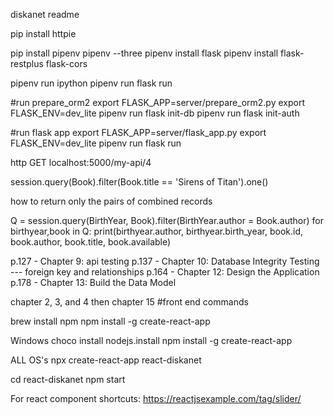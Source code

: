 diskanet readme

pip install httpie

pip install pipenv
pipenv --three
pipenv install flask
pipenv install flask-restplus flask-cors

pipenv run ipython
pipenv run flask run

#run prepare_orm2
export FLASK_APP=server/prepare_orm2.py
export FLASK_ENV=dev_lite
pipenv run flask init-db
pipenv run flask init-auth

#run flask app
export FLASK_APP=server/flask_app.py
export FLASK_ENV=dev_lite
pipenv run flask run

http GET localhost:5000/my-api/4




session.query(Book).filter(Book.title == 'Sirens of Titan').one()

how to return only the pairs of combined records

Q = session.query(BirthYear, Book).filter(BirthYear.author = Book.author)
for birthyear,book in Q:
	print(birthyear.author, birthyear.birth_year, book.id, book.author, book.title,
		book.available)
		
p.127 - Chapter 9: api testing 
p.137 - Chapter 10: Database Integrity Testing --- foreign key and relationships
p.164 - Chapter 12: Design the Application
p.178 - Chapter 13: Build the Data Model

chapter 2, 3, and 4 then chapter 15
#front end commands 

brew install npm
npm install -g create-react-app

Windows
choco install nodejs.install
npm install -g create-react-app

ALL OS's
npx create-react-app react-diskanet

cd react-diskanet
npm start


For react component shortcuts: https://reactjsexample.com/tag/slider/

